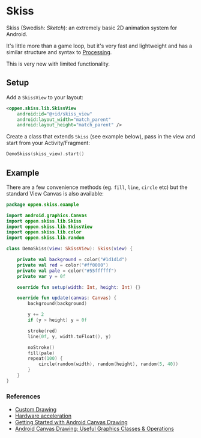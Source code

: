 # Skiss
Skiss (Swedish: _Sketch_): an extremely basic 2D animation system for Android.  

It's little more than a game loop, but it's very fast and lightweight and has a similar structure and syntax to [Processing](https://processing.org/).  

This is very new with limited functionality.

## Setup

Add a `SkissView` to your layout:

```xml
<oppen.skiss.lib.SkissView
    android:id="@+id/skiss_view"
    android:layout_width="match_parent"
    android:layout_height="match_parent" />
```

Create a class that extends `Skiss` (see example below), pass in the view and start from your Activity/Fragment:

```kotlin
DemoSkiss(skiss_view).start()
```

## Example

There are a few convenience methods (eg. `fill`, `line`, `circle` etc) but the standard View Canvas is also available:

```kotlin
package oppen.skiss.example

import android.graphics.Canvas
import oppen.skiss.lib.Skiss
import oppen.skiss.lib.SkissView
import oppen.skiss.lib.color
import oppen.skiss.lib.random

class DemoSkiss(view: SkissView): Skiss(view) {

    private val background = color("#1d1d1d")
    private val red = color("#ff0000")
    private val pale = color("#55ffffff")
    private var y = 0f

    override fun setup(width: Int, height: Int) {}

    override fun update(canvas: Canvas) {
        background(background)

        y += 2
        if (y > height) y = 0f

        stroke(red)
        line(0f, y, width.toFloat(), y)

        noStroke()
        fill(pale)
        repeat(100) {
            circle(random(width), random(height), random(5, 40))
        }
    }
}
```

### References
* [Custom Drawing](https://developer.android.com/training/custom-views/custom-drawing)
* [Hardware acceleration](https://developer.android.com/guide/topics/graphics/hardware-accel.html)
* [Getting Started with Android Canvas Drawing](https://medium.com/over-engineering/getting-started-with-drawing-on-the-android-canvas-621cf512f4c7)
* [Android Canvas Drawing: Useful Graphics Classes & Operations](https://medium.com/over-engineering/android-canvas-drawing-useful-graphics-classes-operations-2803e435e848)



